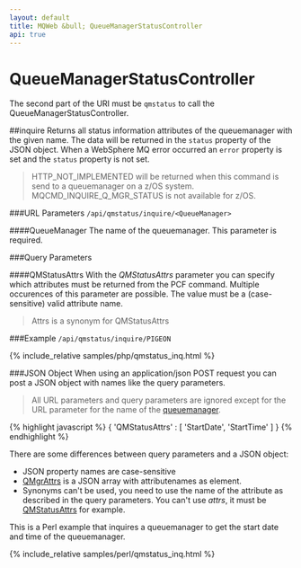 ```yaml
---
layout: default
title: MQWeb &bull; QueueManagerStatusController
api: true
---
```

QueueManagerStatusController
============================

The second part of the URI must be `qmstatus` to call the 
QueueManagerStatusController.

##<a name="inquire"></a>inquire
Returns all status information attributes of the queuemanager with the given 
name. The data will be returned in the `status` property of the JSON object. 
When a WebSphere MQ error occurred an `error` property is set and the `status` 
property is not set.

> HTTP_NOT_IMPLEMENTED will be returned when this command is send to a
> queuemanager on a z/OS system. MQCMD_INQUIRE_Q_MGR_STATUS is not available for
> z/OS.

###<a name="inquireURL"></a>URL Parameters
`/api/qmstatus/inquire/<QueueManager>`  

####<a name="inquireURLQueueManager"></a>QueueManager
The name of the queuemanager. This parameter is required.

###<a name="inquireQuery"></a>Query Parameters

####<a name="inquireQueryQMStatusAttrs"></a>QMStatusAttrs
With the *QMStatusAttrs* parameter you can specify which attributes must 
be returned from the PCF command. Multiple occurences of this parameter are 
possible. The value must be a (case-sensitive) valid attribute name.

> Attrs is a synonym for QMStatusAttrs

###Example
`/api/qmstatus/inquire/PIGEON`

{% include_relative samples/php/qmstatus_inq.html %}

###<a name="inquireJSON"></a>JSON Object
When using an application/json POST request you can post a JSON object with 
names like the query parameters.

> All URL parameters and query parameters are ignored except for the URL 
> parameter for the name of the [queuemanager](#inquireUrlQueueManager).

{% highlight javascript %}
{
  'QMStatusAttrs' : [
    'StartDate',
    'StartTime'
  ]
}
{% endhighlight %}

There are some differences between query parameters and a JSON object:

+ JSON property names are case-sensitive
+ [QMgrAttrs](#inquireQueryQMStatusAttrs) is a JSON array with attributenames as 
  element.
+ Synonyms can't be used, you need to use the name of the attribute
  as described in the query parameters. You can't use *attrs*, it must be 
  [QMStatusAttrs](#inquireQueryQMStatusAttrs) for example.

This is a Perl example that inquires a queuemanager to get the start date and
time of the queuemanager.

{% include_relative samples/perl/qmstatus_inq.html %}

